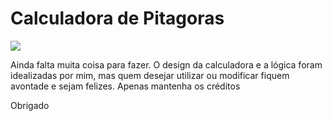 <h1>Calculadora de Pitagoras</h1>

<img src="https://i.imgur.com/PhlZnQS.png" />

Ainda falta muita coisa para fazer. O design da calculadora e a lógica foram idealizadas por mim, mas quem desejar utilizar ou modificar fiquem avontade e sejam felizes. Apenas mantenha os créditos

Obrigado
